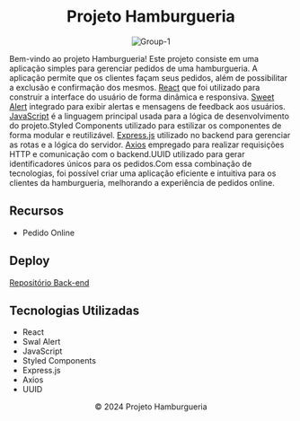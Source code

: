 
  <h1 align="center">Projeto Hamburgueria</h1>
    <p align="center"> <img src="https://i.ibb.co/PD9WTnj/Group-1-1.png" alt="Group-1" border="0"/> </p>
    <p>  Bem-vindo ao projeto Hamburgueria! Este projeto consiste em uma aplicação simples para gerenciar pedidos de uma hamburgueria. A aplicação permite que os clientes façam seus pedidos, além de possibilitar a exclusão e confirmação dos mesmos. <a href="https://react.dev/">React</a>  que foi utilizado para construir a interface do usuário de forma dinâmica e responsiva. <a href="https://sweetalert2.github.io/">Sweet Alert</a>  integrado para exibir alertas e mensagens de feedback aos usuários. <a href="https://devdocs.io/javascript/">JavaScript</a>  é a linguagem principal usada para a lógica de desenvolvimento do projeto.Styled Components utilizado para estilizar os componentes de forma modular e reutilizável. <a href="https://expressjs.com/">Express.js</a>  utilizado no backend para gerenciar as rotas e a lógica do servidor. <a href="https://axios-http.com/docs/api_intro">Axios</a>  empregado para realizar requisições HTTP e comunicação com o backend.UUID utilizado para gerar identificadores únicos para os pedidos.Com essa combinação de tecnologias, foi possível criar uma aplicação eficiente e intuitiva para os clientes da hamburgueria, melhorando a experiência de pedidos online.
</p>
  <h2>Recursos</h2>
  <ul>
    <li>Pedido Online</li>
  </ul>

<h2>Deploy</h2>
   <p>
        <a href="https://github.com/katyalmeida/hamburgueria-backend.git">Repositório Back-end</a>
    </p>
 <h2>Tecnologias Utilizadas</h2>
    <ul>
        <li>React</li>
        <li>Swal Alert</li>
        <li>JavaScript</li>
        <li>Styled Components</li>
        <li>Express.js</li>
        <li>Axios</li>
        <li>UUID</li>
    </ul>

   <footer align="center">
        &copy; 2024 Projeto Hamburgueria
    </footer>
